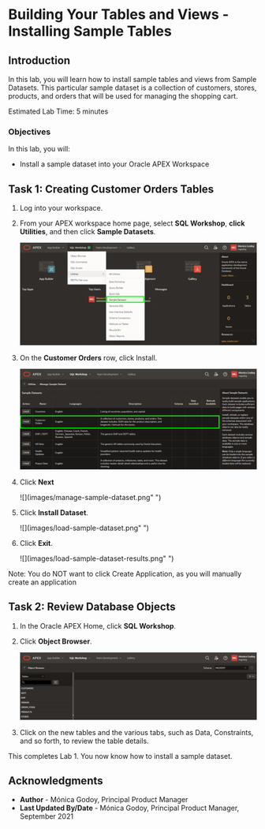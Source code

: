 # Building Your Tables and Views - Installing Sample Tables

## Introduction

In this lab, you will learn how to install sample tables and views from Sample Datasets. This particular sample dataset is a collection of customers, stores, products, and orders that will be used for managing the shopping cart.

Estimated Lab Time: 5 minutes

### Objectives
In this lab, you will:
- Install a sample dataset into your Oracle APEX Workspace

## **Task 1**: Creating Customer Orders Tables
1. Log into your workspace.
2. From your APEX workspace home page, select **SQL Workshop**, **click Utilities**, and then click **Sample Datasets**.

    ![](images/naviagate-sample-dataset.png " ")

3. On the **Customer Orders** row, click Install.

    ![](images/Select-Sample-Dataset.png " ")

4. Click **Next**

    ![](images/manage-sample-dataset.png" ")

5. Click **Install Dataset**.

    ![](images/load-sample-dataset.png" ")

6. Click **Exit**.

    ![](images/load-sample-dataset-results.png" ")

Note: You do NOT want to click Create Application, as you will manually create an application 

## **Task 2**: Review Database Objects

1. In the Oracle APEX Home, click **SQL Workshop**.

2. Click **Object Browser**.

    ![](images/object-browser.png " ")

3. Click on the new tables and the various tabs, such as Data, Constraints, and so forth, to review the table details.


This completes Lab 1. You now know how to install a sample dataset.

## **Acknowledgments**

- **Author** - Mónica Godoy, Principal Product Manager
- **Last Updated By/Date** - Mónica Godoy, Principal Product Manager, September 2021
